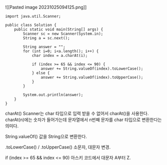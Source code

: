 ![[Pasted image 20231025094125.png]]

```
import java.util.Scanner;

public class Solution {
    public static void main(String[] args) {
        Scanner sc = new Scanner(System.in);
        String a = sc.next();

        String answer = "";
        for (int i=0; i<a.length(); i++) {
            char index = a.charAt(i);

            if (index >= 65 && index <= 90) {
                answer += String.valueOf(index).toLowerCase();
            } else {
                answer += String.valueOf(index).toUpperCase();
            }
        }

        System.out.println(answer);
    }
}
```

charAt()
Scanner는 char 타입으로 입력 받을 수 없어서 charAt()을 사용한다.
charAt(n)에는 숫자가 들어가는데 문자열에서 n번째 문자를 char 타입으로 변환한다는 의미다. 

String.valueOf()
값을 String으로 변환한다. 

.toLowerCase() / .toUpperCase()
소문자, 대문자 변경.

if (index >= 65 && index <= 90)
아스키 코드에서 대문자 A부터 Z.
